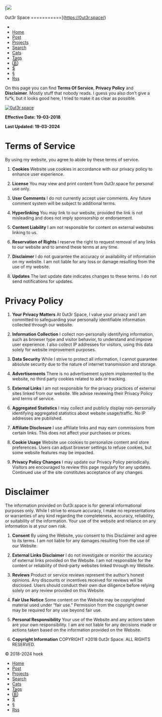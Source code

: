 [![](/images/logo.png)

0ut3r Space
===========](https://0ut3r.space/)

* [](#)
* [Home](https://0ut3r.space/)
* [Post](https://0ut3r.space/archives/)
* [Projects](https://0ut3r.space/projects/)
* [Search](https://0ut3r.space/search/)
* [Cats](https://0ut3r.space/categories/)
* [Tags](https://0ut3r.space/tags/)
* [Ⓑ](https://0ut3r.space/badges/)
* [$](https://0ut3r.space/donations/)
* [§](https://0ut3r.space/tos/)
* [Rss](https://0ut3r.space/atom.xml)

On this page you can find **Terms Of Service**, **Privacy Policy** and **Disclaimer**. Mostly stuff that nobody reads. I guess you also don’t give a fu\*k, but it looks good here, I tried to make it as clear as possible.

[![0ut3r.space](https://shields.tosdr.org/en_4563.svg)](https://tosdr.org/en/service/4563)

**Effective Date: 19-03-2018**

**Last Updated: 19-03-2024**

[](#Terms-of-Service "Terms of Service")Terms of Service
========================================================

By using my website, you agree to abide by these terms of service.

1. **Cookies** Website use cookies in accordance with our privacy policy to enhance user experience.
    
2. **License** You may view and print content from 0ut3r.space for personal use only.
    
3. **User Comments** I do not currently accept user comments. Any future comment system will be subject to additional terms.
    
4. **Hyperlinking** You may link to our website, provided the link is not misleading and does not imply sponsorship or endorsement.
    
5. **Content Liability** I am not responsible for content on external websites linking to us.
    
6. **Reservation of Rights** I reserve the right to request removal of any links to our website and to amend these terms at any time.
    
7. **Disclaimer** I do not guarantee the accuracy or availability of information on my website. I am not liable for any loss or damage resulting from the use of my website.
    
8. **Updates** The last update date indicates changes to these terms. I do not send notifications for updates.
    

[](#Privacy-Policy "Privacy Policy")Privacy Policy
==================================================

1. **Your Privacy Matters** At 0ut3r Space, I value your privacy and I am committed to safeguarding your personally identifiable information collected through our website.
    
2. **Information Collection** I collect non-personally identifying information, such as browser type and visitor behavior, to understand and improve user experience. I also collect IP addresses for visitors, using this data solely for website improvement purposes.
    
3. **Data Security** While I strive to protect all information, I cannot guarantee absolute security due to the nature of internet transmission and storage.
    
4. **Advertisements** There is no advertisement system implemented to the website, no third party cookies related to ads or tracking.
    
5. **External Links** I am not responsible for the privacy practices of external sites linked from our website. We advise reviewing their Privacy Policy and terms of service.
    
6. **Aggregated Statistics** I may collect and publicly display non-personally identifying aggregated statistics about website usage/traffic. No IP addresses are published.
    
7. **Affiliate Disclosure** I use affiliate links and may earn commissions from certain links. This does not affect your purchases or prices.
    
8. **Cookie Usage** Website use cookies to personalize content and store preferences. Users can adjust browser settings to refuse cookies, but some website features may be impacted.
    
9. **Privacy Policy Changes** I may update our Privacy Policy periodically. Visitors are encouraged to review this page regularly for any updates. Continued use of the site constitutes acceptance of any changes.
    

[](#Disclaimer "Disclaimer")Disclaimer
======================================

The information provided on 0ut3r.space is for general informational purposes only. While I strive to ensure accuracy, I make no representations or warranties of any kind regarding the completeness, accuracy, reliability, or suitability of the information. Your use of the website and reliance on any information is at your own risk.

1. **Consent** By using the Website, you consent to this Disclaimer and agree to its terms. I am not liable for any damages resulting from the use of our Website.
    
2. **External Links Disclaimer** I do not investigate or monitor the accuracy of external links provided on the Website. I am not responsible for the content or reliability of third-party websites linked through my Website.
    
3. **Reviews** Product or service reviews represent the author’s honest opinions. Any discounts or incentives received for reviews will be disclosed. Users should conduct their own due diligence before relying solely on any review provided on this Website.
    
4. **Fair Use Notice** Some content on the Website may be copyrighted material used under “fair use.” Permission from the copyright owner may be required for any use beyond fair use.
    
5. **Personal Responsibility** Your use of the Website and any actions taken are your own responsibility. I am are not liable for any decisions made or actions taken based on the information provided on the Website.
    
6. **Copyright Information** COPYRIGHT ≥2018 0ut3r Space. ALL RIGHTS RESERVED.
    

© 2018-2024 hoek

* [Home](https://0ut3r.space/)
* [Post](https://0ut3r.space/archives/)
* [Projects](https://0ut3r.space/projects/)
* [Search](https://0ut3r.space/search/)
* [Cats](https://0ut3r.space/categories/)
* [Tags](https://0ut3r.space/tags/)
* [Ⓑ](https://0ut3r.space/badges/)
* [$](https://0ut3r.space/donations/)
* [§](https://0ut3r.space/tos/)
* [Rss](https://0ut3r.space/atom.xml)